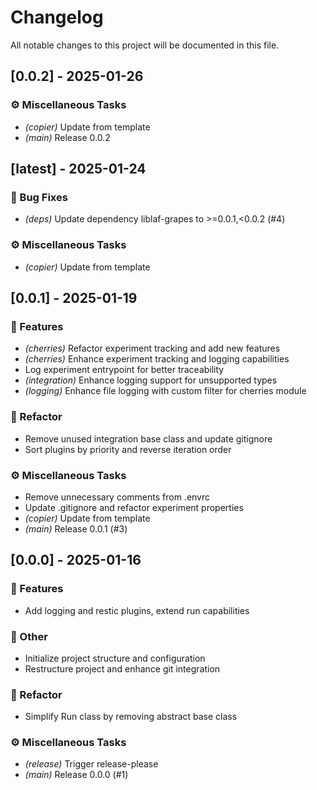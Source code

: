 # Changelog

All notable changes to this project will be documented in this file.

## [0.0.2] - 2025-01-26

### ⚙️ Miscellaneous Tasks

- _(copier)_ Update from template
- _(main)_ Release 0.0.2

## [latest] - 2025-01-24

### 🐛 Bug Fixes

- _(deps)_ Update dependency liblaf-grapes to >=0.0.1,<0.0.2 (#4)

### ⚙️ Miscellaneous Tasks

- _(copier)_ Update from template

## [0.0.1] - 2025-01-19

### 🚀 Features

- _(cherries)_ Refactor experiment tracking and add new features
- _(cherries)_ Enhance experiment tracking and logging capabilities
- Log experiment entrypoint for better traceability
- _(integration)_ Enhance logging support for unsupported types
- _(logging)_ Enhance file logging with custom filter for cherries module

### 🚜 Refactor

- Remove unused integration base class and update gitignore
- Sort plugins by priority and reverse iteration order

### ⚙️ Miscellaneous Tasks

- Remove unnecessary comments from .envrc
- Update .gitignore and refactor experiment properties
- _(copier)_ Update from template
- _(main)_ Release 0.0.1 (#3)

## [0.0.0] - 2025-01-16

### 🚀 Features

- Add logging and restic plugins, extend run capabilities

### 💼 Other

- Initialize project structure and configuration
- Restructure project and enhance git integration

### 🚜 Refactor

- Simplify Run class by removing abstract base class

### ⚙️ Miscellaneous Tasks

- _(release)_ Trigger release-please
- _(main)_ Release 0.0.0 (#1)

<!-- generated by git-cliff -->
